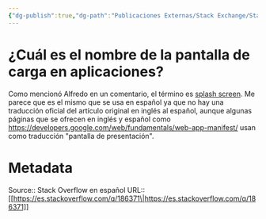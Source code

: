 ```yaml
---
{"dg-publish":true,"dg-path":"Publicaciones Externas/Stack Exchange/Stack Overflow en español/es.stackoverflow.com-186371.md","permalink":"/publicaciones-externas/stack-exchange/stack-overflow-en-espanol/es-stackoverflow-com-186371/","title":"¿Cuál es el nombre de la pantalla de carga en aplicaciones?","hide":true,"noteIcon":"default","created":"2024-04-03T12:49:10.727-06:00","updated":"2024-04-05T16:43:54.141-06:00"}
---
```


# ¿Cuál es el nombre de la pantalla de carga en aplicaciones?

Como mencionó Alfredo en un comentario, el término es [splash screen][1]. Me parece que es el mismo que se usa en español ya que no hay una traducción oficial del artículo original en inglés al español, aunque algunas páginas que se ofrecen en inglés y español como https://developers.google.com/web/fundamentals/web-app-manifest/ usan como traducción "pantalla de presentación".


  [1]: https://en.wikipedia.org/wiki/Splash_screen

# Metadata
Source:: Stack Overflow en español
URL:: [[https://es.stackoverflow.com/q/186371\|https://es.stackoverflow.com/q/186371]]

